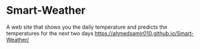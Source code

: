 # Smart-Weather
A web site that shows you the daily temperature and predicts the temperatures for the next two days
https://ahmedsamir010.github.io/Smart-Weather/
